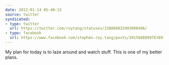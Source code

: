 ```yaml
---
date: 2012-01-14 05:40:13
source: twitter
syndicated:
- type: twitter
  url: https://twitter.com/roytang/statuses/158060833493098496/
- type: facebook
  url: https://www.facebook.com/stephen.roy.tang/posts/10150488997638912
---
```


My plan for today is to laze around and watch stuff. This is one of my better plans.